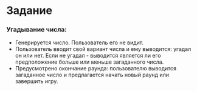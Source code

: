 # Задание

### Угадывание числа:
*  Генерируется число. Пользователь его не видит.
*  Пользователь вводит свой вариант числа и ему выводится: угадал он или нет. Если не угадал - выводится является ли его предположение больше или меньше загаданного числа.
*  Предусмотрено окончание раунда: пользователю выводится загаданное число и предлагается начать новый раунд или завершить игру.
